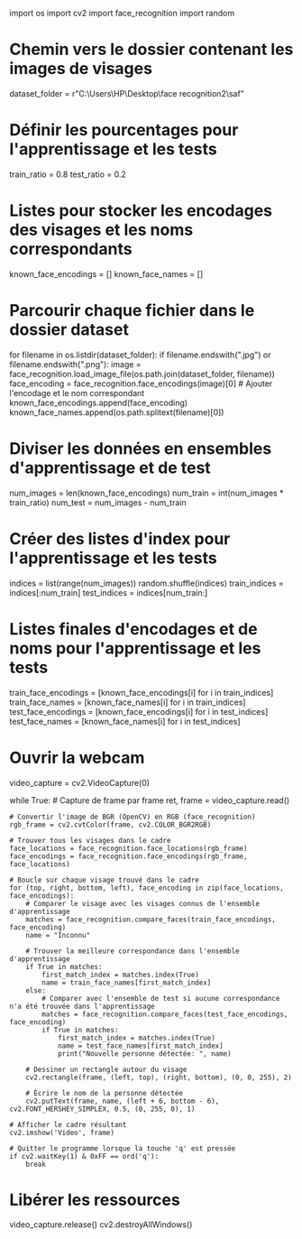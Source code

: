 import os
import cv2
import face_recognition
import random

# Chemin vers le dossier contenant les images de visages
dataset_folder = r"C:\Users\HP\Desktop\face recognition2\saf"

# Définir les pourcentages pour l'apprentissage et les tests
train_ratio = 0.8
test_ratio = 0.2

# Listes pour stocker les encodages des visages et les noms correspondants
known_face_encodings = []
known_face_names = []

# Parcourir chaque fichier dans le dossier dataset
for filename in os.listdir(dataset_folder):
    if filename.endswith(".jpg") or filename.endswith(".png"):
        image = face_recognition.load_image_file(os.path.join(dataset_folder, filename))
        face_encoding = face_recognition.face_encodings(image)[0]
        # Ajouter l'encodage et le nom correspondant
        known_face_encodings.append(face_encoding)
        known_face_names.append(os.path.splitext(filename)[0])

# Diviser les données en ensembles d'apprentissage et de test
num_images = len(known_face_encodings)
num_train = int(num_images * train_ratio)
num_test = num_images - num_train

# Créer des listes d'index pour l'apprentissage et les tests
indices = list(range(num_images))
random.shuffle(indices)
train_indices = indices[:num_train]
test_indices = indices[num_train:]

# Listes finales d'encodages et de noms pour l'apprentissage et les tests
train_face_encodings = [known_face_encodings[i] for i in train_indices]
train_face_names = [known_face_names[i] for i in train_indices]
test_face_encodings = [known_face_encodings[i] for i in test_indices]
test_face_names = [known_face_names[i] for i in test_indices]

# Ouvrir la webcam
video_capture = cv2.VideoCapture(0)

while True:
    # Capture de frame par frame
    ret, frame = video_capture.read()

    # Convertir l'image de BGR (OpenCV) en RGB (face_recognition)
    rgb_frame = cv2.cvtColor(frame, cv2.COLOR_BGR2RGB)

    # Trouver tous les visages dans le cadre
    face_locations = face_recognition.face_locations(rgb_frame)
    face_encodings = face_recognition.face_encodings(rgb_frame, face_locations)

    # Boucle sur chaque visage trouvé dans le cadre
    for (top, right, bottom, left), face_encoding in zip(face_locations, face_encodings):
        # Comparer le visage avec les visages connus de l'ensemble d'apprentissage
        matches = face_recognition.compare_faces(train_face_encodings, face_encoding)
        name = "Inconnu"

        # Trouver la meilleure correspondance dans l'ensemble d'apprentissage
        if True in matches:
            first_match_index = matches.index(True)
            name = train_face_names[first_match_index]
        else:
            # Comparer avec l'ensemble de test si aucune correspondance n'a été trouvée dans l'apprentissage
            matches = face_recognition.compare_faces(test_face_encodings, face_encoding)
            if True in matches:
                first_match_index = matches.index(True)
                name = test_face_names[first_match_index]
                print("Nouvelle personne détectée: ", name)

        # Dessiner un rectangle autour du visage
        cv2.rectangle(frame, (left, top), (right, bottom), (0, 0, 255), 2)

        # Écrire le nom de la personne détectée
        cv2.putText(frame, name, (left + 6, bottom - 6), cv2.FONT_HERSHEY_SIMPLEX, 0.5, (0, 255, 0), 1)

    # Afficher le cadre résultant
    cv2.imshow('Video', frame)

    # Quitter le programme lorsque la touche 'q' est pressée
    if cv2.waitKey(1) & 0xFF == ord('q'):
        break

# Libérer les ressources
video_capture.release()
cv2.destroyAllWindows()
